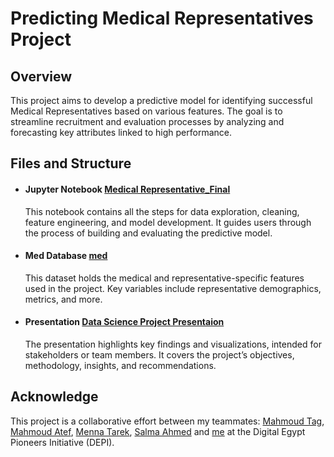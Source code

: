 # Predicting Medical Representatives Project
## Overview
This project aims to develop a predictive model for identifying successful Medical Representatives based on various features. The goal is to streamline recruitment and evaluation processes by analyzing and forecasting key attributes linked to high performance.
## Files and Structure
* #### Jupyter Notebook [Medical Representative_Final](https://github.com/omar25599/DA-Projects/blob/main/predicting%20medical%20representatives/Medical%20Representative_Final.ipynb)
  This notebook contains all the steps for data exploration, cleaning, feature engineering, and model development. It guides users through the process of building and evaluating the predictive model.
* #### Med Database [med](https://github.com/omar25599/DA-Projects/blob/main/predicting%20medical%20representatives/med.db)
  This dataset holds the medical and representative-specific features used in the project. Key variables include representative demographics, metrics, and more.
* #### Presentation [Data Science Project Presentaion](https://github.com/omar25599/DS-projects/blob/main/predicting%20medical%20representatives/Data%20Science%20Project%20Presentaion.pptx)
  The presentation highlights key findings and visualizations, intended for stakeholders or team members. It covers the project’s objectives, methodology, insights, and recommendations.
## Acknowledge
This project is a collaborative effort between my teammates: [Mahmoud Tag](https://www.linkedin.com/in/mahmoud-tag/), [Mahmoud Atef](https://www.linkedin.com/in/mahmoud-attef/), [Menna Tarek](https://www.linkedin.com/in/menna-tarek204/), [Salma Ahmed](https://www.linkedin.com/in/salma-ahmed-hamdy-10a764268/) and [me](https://www.linkedin.com/in/omar-a-elfeky-202b08216/) at the Digital Egypt Pioneers Initiative (DEPI).

